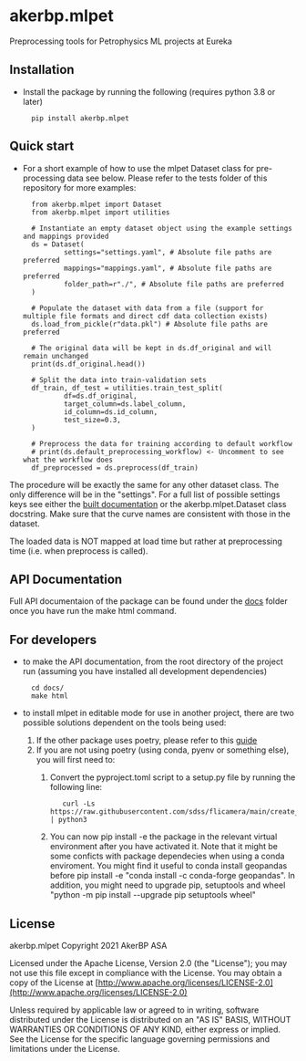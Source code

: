 # akerbp.mlpet

Preprocessing tools for Petrophysics ML projects at Eureka

## Installation

- Install the package by running the following (requires python 3.8 or later)

        pip install akerbp.mlpet


## Quick start

- For a short example of how to use the mlpet Dataset class for pre-processing data see below. Please refer to the tests folder of this repository for more examples:

        from akerbp.mlpet import Dataset
        from akerbp.mlpet import utilities

        # Instantiate an empty dataset object using the example settings and mappings provided
        ds = Dataset(
                settings="settings.yaml", # Absolute file paths are preferred
                mappings="mappings.yaml", # Absolute file paths are preferred
                folder_path=r"./", # Absolute file paths are preferred
        )

        # Populate the dataset with data from a file (support for multiple file formats and direct cdf data collection exists)
        ds.load_from_pickle(r"data.pkl") # Absolute file paths are preferred

        # The original data will be kept in ds.df_original and will remain unchanged
        print(ds.df_original.head())

        # Split the data into train-validation sets
        df_train, df_test = utilities.train_test_split(
                df=ds.df_original,
                target_column=ds.label_column,
                id_column=ds.id_column,
                test_size=0.3,
        )

        # Preprocess the data for training according to default workflow
        # print(ds.default_preprocessing_workflow) <- Uncomment to see what the workflow does
        df_preprocessed = ds.preprocess(df_train)


The procedure will be exactly the same for any other dataset class. The only difference will be in the "settings". For a full list of possible settings keys see either the [built documentation](docs/build/html/akerbp.mlpet.html) or the akerbp.mlpet.Dataset class docstring. Make sure that the curve names are consistent with those in the dataset.

The loaded data is NOT mapped at load time but rather at preprocessing time (i.e. when preprocess is called).

## API Documentation

Full API documentaion of the package can be found under the [docs](docs/build/html/index.html) folder once you have run the make html command.

## For developers

- to make the API documentation, from the root directory of the project run (assuming you have installed all development dependencies)

        cd docs/
        make html

- to install mlpet in editable mode for use in another project, there are two
  possible solutions dependent on the tools being used:
   1. If the other package uses poetry, please refer to this [guide](https://github.com/python-poetry/poetry/discussions/1135#discussioncomment-145756)
   2. If you are not using poetry (using conda, pyenv or something else), you will first need to:
      1. Convert the pyproject.toml script to a setup.py file by running the following line:

                curl -Ls https://raw.githubusercontent.com/sdss/flicamera/main/create_setup.py | python3

      2. You can now pip install -e the package in the relevant virtual environment after you have activated it. Note that it might be some conficts with package dependecies when using a conda enviroment.
        You might find it useful to conda install geopandas before pip install -e "conda install -c conda-forge geopandas". In addition, you might need to upgrade pip, setuptools and wheel "python -m pip install --upgrade pip setuptools wheel"
## License

akerbp.mlpet Copyright 2021 AkerBP ASA

Licensed under the Apache License, Version 2.0 (the "License");
you may not use this file except in compliance with the License.
You may obtain a copy of the License at [http://www.apache.org/licenses/LICENSE-2.0](http://www.apache.org/licenses/LICENSE-2.0)

Unless required by applicable law or agreed to in writing, software
distributed under the License is distributed on an "AS IS" BASIS,
WITHOUT WARRANTIES OR CONDITIONS OF ANY KIND, either express or implied.
See the License for the specific language governing permissions and
limitations under the License.
